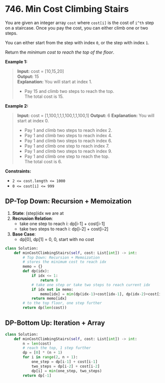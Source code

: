 # 746. Min Cost Climbing Stairs


You are given an integer array `cost` where `cost[i]` is the cost of `i^th` step on a staircase. Once you pay the cost, you can either climb one or two steps.

You can either start from the step with index `0`, or the step with index `1`.

Return the *minimum cost to reach the top of the floor*.


**Example 1:**

>**Input:** cost = [10,15,20]  
**Output:** 15  
**Explanation:** You will start at index 1.  
>- Pay 15 and climb two steps to reach the top.  
The total cost is 15.  


**Example 2:**

>**Input:** cost = [1,100,1,1,1,100,1,1,100,1]
**Output:** 6
**Explanation:** You will start at index 0.  
>- Pay 1 and climb two steps to reach index 2.  
>- Pay 1 and climb two steps to reach index 4.  
>- Pay 1 and climb two steps to reach index 6.  
>- Pay 1 and climb one step to reach index 7.  
>- Pay 1 and climb two steps to reach index 9.  
>- Pay 1 and climb one step to reach the top.  
The total cost is 6.  
 

**Constraints:**

* `2 <= cost.length <= 1000`
* `0 <= cost[i] <= 999`

## DP-Top Down: Recursion + Memoization
1. **State**: (step)idx we are at
2. **Recrusion Relation**:
   * take one step to reach i: dp[i-1] + cost[i-1]
   * take two steps to reach i: dp[i-2] + cost[i-2] 
3. **Base Case**:
   * dp[0], dp[1] = 0, 0, start with no cost

```python
class Solution:
    def minCostClimbingStairs(self, cost: List[int]) -> int:
        # Top Down: Recursion + Memoization
        # stores the minimum cost to reach idx
        memo = {}
        def dp(idx):
            if idx <= 1:
                return 0
            # take one step or take two steps to reach current idx
            if idx not in memo:
                memo[idx] = min(dp(idx-1)+cost[idx-1], dp(idx-2)+cost[idx-2])
            return memo[idx]
        # to the top floor, one step further
        return dp(len(cost))
```


## DP-Bottom Up: Iteration + Array

```python
class Solution:
    def minCostClimbingStairs(self, cost: List[int]) -> int:
        n = len(cost)
        # reach the top, 1 step further
        dp = [0] * (n + 1)
        for i in range(2, n + 1):
            one_step = dp[i-1] + cost[i-1]
            two_steps = dp[i-2] + cost[i-2]
            dp[i] = min(one_step, two_steps)
        return dp[-1]
```
